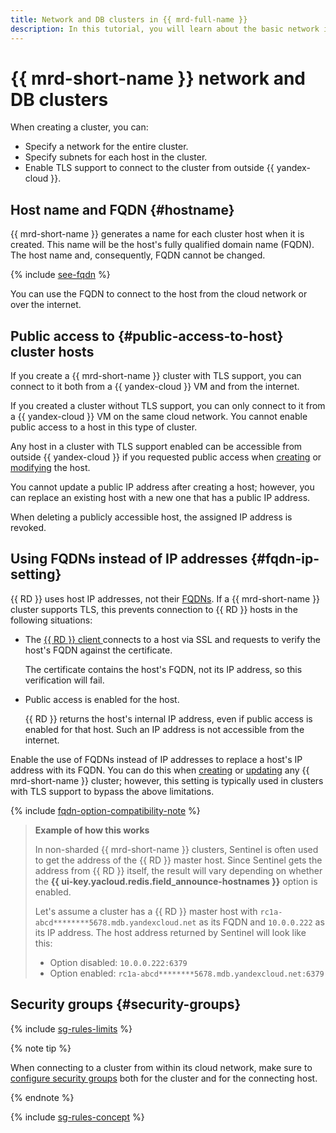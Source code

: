 ```yaml
---
title: Network and DB clusters in {{ mrd-full-name }}
description: In this tutorial, you will learn about the basic network interface settings for a {{ RD }} cluster.
---
```


# {{ mrd-short-name }} network and DB clusters


When creating a cluster, you can:

* Specify a network for the entire cluster.
* Specify subnets for each host in the cluster.
* Enable TLS support to connect to the cluster from outside {{ yandex-cloud }}.


## Host name and FQDN {#hostname}

{{ mrd-short-name }} generates a name for each cluster host when it is created. This name will be the host's fully qualified domain name (FQDN). The host name and, consequently, FQDN cannot be changed.

{% include [see-fqdn](../../_includes/mdb/mrd/fqdn-host.md) %}


You can use the FQDN to connect to the host from the cloud network or over the internet.

## Public access to {#public-access-to-host} cluster hosts

If you create a {{ mrd-short-name }} cluster with TLS support, you can connect to it both from a {{ yandex-cloud }} VM and from the internet.

If you created a cluster without TLS support, you can only connect to it from a {{ yandex-cloud }} VM on the same cloud network. You cannot enable public access to a host in this type of cluster.

Any host in a cluster with TLS support enabled can be accessible from outside {{ yandex-cloud }} if you requested public access when [creating](../operations/hosts.md#add) or [modifying](../operations/hosts.md#update) the host.

You cannot update a public IP address after creating a host; however, you can replace an existing host with a new one that has a public IP address.

When deleting a publicly accessible host, the assigned IP address is revoked.

## Using FQDNs instead of IP addresses {#fqdn-ip-setting}

{{ RD }} uses host IP addresses, not their [FQDNs](#hostname). If a {{ mrd-short-name }} cluster supports TLS, this prevents connection to {{ RD }} hosts in the following situations:

* The [{{ RD }} client ](./supported-clients.md) connects to a host via SSL and requests to verify the host's FQDN against the certificate.

   The certificate contains the host's FQDN, not its IP address, so this verification will fail.

* Public access is enabled for the host.

   {{ RD }} returns the host's internal IP address, even if public access is enabled for that host. Such an IP address is not accessible from the internet.

Enable the use of FQDNs instead of IP addresses to replace a host's IP address with its FQDN. You can do this when [creating](../operations/cluster-create.md) or [updating](../operations/update.md#configure-fqdn-ip-behavior) any {{ mrd-short-name }} cluster; however, this setting is typically used in clusters with TLS support to bypass the above limitations.

{% include [fqdn-option-compatibility-note](../../_includes/mdb/mrd/connect/fqdn-option-compatibility-note.md) %}

> **Example of how this works**
>
> In non-sharded {{ mrd-short-name }} clusters, Sentinel is often used to get the address of the {{ RD }} master host. Since Sentinel gets the address from {{ RD }} itself, the result will vary depending on whether the **{{ ui-key.yacloud.redis.field_announce-hostnames }}** option is enabled.
>
> Let's assume a cluster has a {{ RD }} master host with `rc1a-abcd********5678.mdb.yandexcloud.net` as its FQDN and `10.0.0.222` as its IP address. The host address returned by Sentinel will look like this:
>
> * Option disabled: `10.0.0.222:6379`
> * Option enabled: `rc1a-abcd********5678.mdb.yandexcloud.net:6379`

## Security groups {#security-groups}

{% include [sg-rules-limits](../../_includes/mdb/sg-rules-limits.md) %}

{% note tip %}

When connecting to a cluster from within its cloud network, make sure to [configure security groups](../operations/connect/index.md#configuring-security-groups) both for the cluster and for the connecting host.

{% endnote %}

{% include [sg-rules-concept](../../_includes/mdb/sg-rules-concept.md) %}

